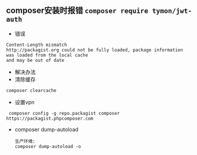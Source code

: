 ## composer安装时报错 `composer require tymon/jwt-auth`
- 错误
```
Content-Length mismatch
http://packagist.org could not be fully loaded, package information was loaded from the local cache                                       and may be out of date
```
- 解决办法
- 清除缓存
```
composer clearcache
```
- 设置vpn
```
 composer config -g repo.packagist composer https://packagist.phpcomposer.com
```

- composer dump-autoload
    ```
    生产环境:
    composer dump-autoload -o
    ```